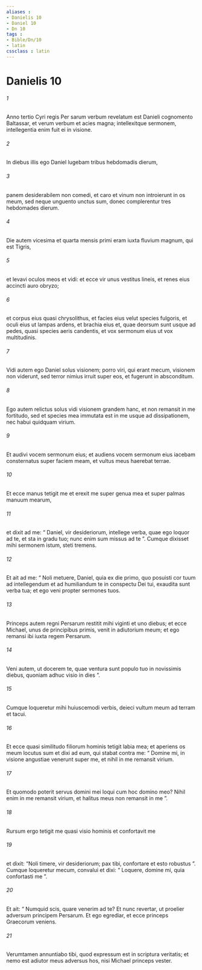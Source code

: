 ```yaml
---
aliases : 
- Danielis 10
- Daniel 10
- Dn 10
tags : 
- Bible/Dn/10
- latin
cssclass : latin
---
```


# Danielis 10

###### 1
Anno tertio Cyri regis Per sarum verbum revelatum est Danieli cognomento Baltassar, et verum verbum et acies magna; intellexitque sermonem, intellegentia enim fuit ei in visione. 
###### 2
In diebus illis ego Daniel lugebam tribus hebdomadis dierum, 
###### 3
panem desiderabilem non comedi, et caro et vinum non introierunt in os meum, sed neque unguento unctus sum, donec complerentur tres hebdomades dierum.
###### 4
Die autem vicesima et quarta mensis primi eram iuxta fluvium magnum, qui est Tigris, 
###### 5
et levavi oculos meos et vidi: et ecce vir unus vestitus lineis, et renes eius accincti auro obryzo; 
###### 6
et corpus eius quasi chrysolithus, et facies eius velut species fulgoris, et oculi eius ut lampas ardens, et brachia eius et, quae deorsum sunt usque ad pedes, quasi species aeris candentis, et vox sermonum eius ut vox multitudinis. 
###### 7
Vidi autem ego Daniel solus visionem; porro viri, qui erant mecum, visionem non viderunt, sed terror nimius irruit super eos, et fugerunt in absconditum. 
###### 8
Ego autem relictus solus vidi visionem grandem hanc, et non remansit in me fortitudo, sed et species mea immutata est in me usque ad dissipationem, nec habui quidquam virium. 
###### 9
Et audivi vocem sermonum eius; et audiens vocem sermonum eius iacebam consternatus super faciem meam, et vultus meus haerebat terrae.
###### 10
Et ecce manus tetigit me et erexit me super genua mea et super palmas manuum mearum, 
###### 11
et dixit ad me: “ Daniel, vir desideriorum, intellege verba, quae ego loquor ad te, et sta in gradu tuo; nunc enim sum missus ad te ”. Cumque dixisset mihi sermonem istum, steti tremens. 
###### 12
Et ait ad me: “ Noli metuere, Daniel, quia ex die primo, quo posuisti cor tuum ad intellegendum et ad humiliandum te in conspectu Dei tui, exaudita sunt verba tua; et ego veni propter sermones tuos. 
###### 13
Princeps autem regni Persarum restitit mihi viginti et uno diebus; et ecce Michael, unus de principibus primis, venit in adiutorium meum; et ego remansi ibi iuxta regem Persarum. 
###### 14
Veni autem, ut docerem te, quae ventura sunt populo tuo in novissimis diebus, quoniam adhuc visio in dies ”. 
###### 15
Cumque loqueretur mihi huiuscemodi verbis, deieci vultum meum ad terram et tacui. 
###### 16
Et ecce quasi similitudo filiorum hominis tetigit labia mea; et aperiens os meum locutus sum et dixi ad eum, qui stabat contra me: “ Domine mi, in visione angustiae venerunt super me, et nihil in me remansit virium. 
###### 17
Et quomodo poterit servus domini mei loqui cum hoc domino meo? Nihil enim in me remansit virium, et halitus meus non remansit in me ”. 
###### 18
Rursum ergo tetigit me quasi visio hominis et confortavit me 
###### 19
et dixit: “Noli timere, vir desideriorum; pax tibi, confortare et esto robustus ”. Cumque loqueretur mecum, convalui et dixi: “ Loquere, domine mi, quia confortasti me ”.
###### 20
Et ait: “ Numquid scis, quare venerim ad te? Et nunc revertar, ut proelier adversum principem Persarum. Et ego egrediar, et ecce princeps Graecorum veniens. 
###### 21
Verumtamen annuntiabo tibi, quod expressum est in scriptura veritatis; et nemo est adiutor meus adversus hos, nisi Michael princeps vester.
